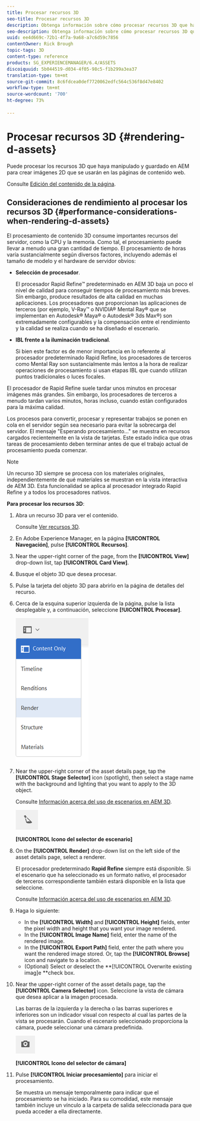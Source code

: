 ```yaml
---
title: Procesar recursos 3D
seo-title: Procesar recursos 3D
description: Obtenga información sobre cómo procesar recursos 3D que haya manipulado y guardado en AEM para crear imágenes 2D para sus páginas web.
seo-description: Obtenga información sobre cómo procesar recursos 3D que haya manipulado y guardado en AEM para crear imágenes 2D para sus páginas web.
uuid: ee4d669c-72b1-4f7a-9a68-a7c6d59c7856
contentOwner: Rick Brough
topic-tags: 3D
content-type: reference
products: SG_EXPERIENCEMANAGER/6.4/ASSETS
discoiquuid: 5b044519-d034-4f05-98c5-f1b299a3ea37
translation-type: tm+mt
source-git-commit: 8c6fdcea0def7720062edfc564c536f8d47e8402
workflow-type: tm+mt
source-wordcount: '700'
ht-degree: 73%

---
```



# Procesar recursos 3D {#rendering-d-assets}

Puede procesar los recursos 3D que haya manipulado y guardado en AEM para crear imágenes 2D que se usarán en las páginas de contenido web.

Consulte [Edición del contenido de la página](/help/sites-authoring/qg-page-authoring.md#editing-your-page-content).

## Consideraciones de rendimiento al procesar los recursos 3D {#performance-considerations-when-rendering-d-assets}

El procesamiento de contenido 3D consume importantes recursos del servidor, como la CPU y la memoria. Como tal, el procesamiento puede llevar a menudo una gran cantidad de tiempo. El procesamiento de horas varía sustancialmente según diversos factores, incluyendo además el tamaño de modelo y el hardware de servidor obvios:

* **Selección de procesador**.

    El procesador Rapid Refine™ predeterminado en AEM 3D baja un poco el nivel de calidad para conseguir tiempos de procesamiento más breves. Sin embargo, produce resultados de alta calidad en muchas aplicaciones. Los procesadores que proporcionan las aplicaciones de terceros (por ejemplo, V-Ray™ o NVIDIA® Mental Ray® que se implementan en Autodesk® Maya® o Autodesk® 3ds Max®) son extremadamente configurables y la compensación entre el rendimiento y la calidad se realiza cuando se ha diseñado el escenario.

* **IBL frente a la iluminación tradicional**.

   Si bien este factor es de menor importancia en lo referente al procesador predeterminado Rapid Refine, los procesadores de terceros como Mental Ray son sustancialmente más lentos a la hora de realizar operaciones de procesamiento si usan etapas IBL que cuando utilizan puntos tradicionales o luces focales.

El procesador de Rapid Refine suele tardar unos minutos en procesar imágenes más grandes. Sin embargo, los procesadores de terceros a menudo tardan varios minutos, horas incluso, cuando están configurados para la máxima calidad.

Los procesos para convertir, procesar y representar trabajos se ponen en cola en el servidor según sea necesario para evitar la sobrecarga del servidor. El mensaje &quot;Esperando procesamiento…&quot; se muestra en recursos cargados recientemente en la vista de tarjetas. Este estado indica que otras tareas de procesamiento deben terminar antes de que el trabajo actual de procesamiento pueda comenzar.

>[!NOTE]
>
>Un recurso 3D siempre se procesa con los materiales originales, independientemente de qué materiales se muestran en la vista interactiva de AEM 3D. Esta funcionalidad se aplica al procesador integrado Rapid Refine y a todos los procesadores nativos.

**Para procesar los recursos 3D**:

1. Abra un recurso 3D para ver el contenido.

   Consulte [Ver recursos 3D](viewing-3d-assets.md).

1. En Adobe Experience Manager, en la página **[!UICONTROL Navegación]**, pulse **[!UICONTROL Recursos]**.
1. Near the upper-right corner of the page, from the **[!UICONTROL View]** drop-down list, tap **[!UICONTROL Card View]**.
1. Busque el objeto 3D que desea procesar.
1. Pulse la tarjeta del objeto 3D para abrirlo en la página de detalles del recurso.
1. Cerca de la esquina superior izquierda de la página, pulse la lista desplegable y, a continuación, seleccione **[!UICONTROL Procesar]**.

   ![chlimage_1-369](assets/chlimage_1-369.png)

1. Near the upper-right corner of the asset details page, tap the **[!UICONTROL Stage Selector]** icon (spotlight), then select a stage name with the background and lighting that you want to apply to the 3D object.

   Consulte [Información acerca del uso de escenarios en AEM 3D](about-the-use-of-stages-in-aem-3d.md).

   ![chlimage_1-370](assets/chlimage_1-370.png)

   **[!UICONTROL Icono del selector de escenario]**

1. On the **[!UICONTROL Render]** drop-down list on the left side of the asset details page, select a renderer.

   El procesador predeterminado **Rapid Refine** siempre está disponible. Si el escenario que ha seleccionado es un formato nativo, el procesador de terceros correspondiente también estará disponible en la lista que seleccione.

   Consulte [Información acerca del uso de escenarios en AEM 3D](about-the-use-of-stages-in-aem-3d.md).

1. Haga lo siguiente:

   * In the **[!UICONTROL Width]** and **[!UICONTROL Height]** fields, enter the pixel width and height that you want your image rendered.
   * In the **[!UICONTROL Image Name]** field, enter the name of the rendered image.
   * In the **[!UICONTROL Export Path]** field, enter the path where you want the rendered image stored. Or, tap the **[!UICONTROL Browse]** icon and navigate to a location.
   * (Optional) Select or deselect the **[!UICONTROL Overwrite existing imag]e **check box.

1. Near the upper-right corner of the asset details page, tap the **[!UICONTROL Camera Selector]** icon. Seleccione la vista de cámara que desea aplicar a la imagen procesada.

   Las barras de la izquierda y la derecha o las barras superiores e inferiores son un indicador visual con respecto al cual las partes de la vista se procesarán. Cuando el escenario seleccionado proporciona la cámara, puede seleccionar una cámara predefinida.

   ![chlimage_1-371](assets/chlimage_1-371.png)

   **[!UICONTROL Icono del selector de cámara]**

1. Pulse **[!UICONTROL Iniciar procesamiento]** para iniciar el procesamiento.

   Se muestra un mensaje temporalmente para indicar que el procesamiento se ha iniciado. Para su comodidad, este mensaje también incluye un vínculo a la carpeta de salida seleccionada para que pueda acceder a ella directamente.

